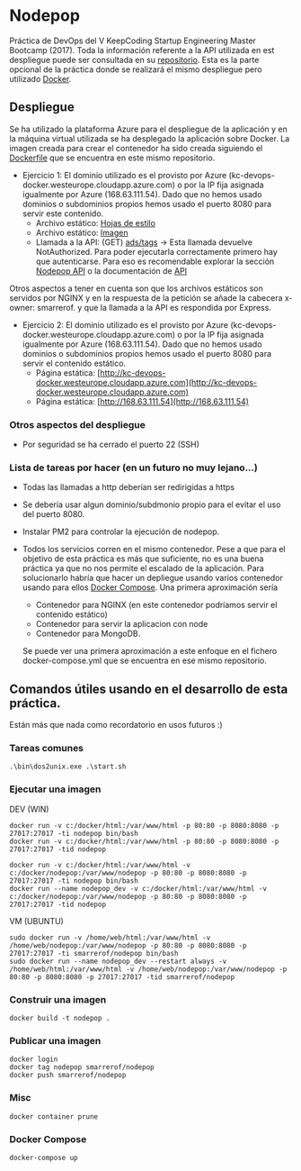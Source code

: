 # Nodepop
Práctica de DevOps del V KeepCoding Startup Engineering Master Bootcamp (2017).
Toda la información referente a la API utilizada en est despliegue puede ser consultada en su [repositorio](https://github.com/smarrerof/kc-nodejs).
Esta es la parte opcional de la práctica donde se realizará el mismo despliegue pero utilizado [Docker](https://www.docker.com/).

## Despliegue
Se ha utilizado la plataforma Azure para el despliegue de la aplicación y en la máquina virtual utilizada se ha desplegado la aplicación sobre Docker. La imagen creada para crear el contenedor ha sido creada siguiendo el [Dockerfile](https://github.com/smarrerof/kc-devops/blob/master/Dockerfile) que se encuentra en este mismo repositorio.

* Ejercicio 1: El dominio utilizado es el provisto por Azure (kc-devops-docker.westeurope.cloudapp.azure.com) o por la IP fija asignada igualmente por Azure (168.63.111.54). Dado que no hemos usado dominios o subdominios propios hemos usado el puerto 8080 para servir este contenido.
  * Archivo estático: [Hojas de estilo](http://kc-devops-docker.westeurope.cloudapp.azure.com:8080/stylesheets/style.css)
  * Archivo estático: [Imagen](http://168.63.111.54:8080/images/ads/bici.png)
  * Llamada a la API: (GET) [ads/tags](http://168.63.111.54:8080/apiv1/ads/tags) -> Esta llamada devuelve NotAuthorized. Para poder ejecutarla correctamente primero hay que autenticarse. Para eso es recomendable explorar la sección [Nodepop API](https://github.com/smarrerof/kc-nodejs) o la documentación de [API](http://kc-devops-docker.westeurope.cloudapp.azure.com:8080/docs)
  
Otros aspectos a tener en cuenta son que los archivos estáticos son servidos por NGINX y en la respuesta de la petición se añade la cabecera x-owner: smarrerof. y que la llamada a la API es respondida por Express.

* Ejercicio 2: El dominio utilizado es el provisto por Azure (kc-devops-docker.westeurope.cloudapp.azure.com) o por la IP fija asignada igualmente por Azure (168.63.111.54). Dado que no hemos usado dominios o subdominios propios hemos usado el puerto 8080 para servir el contenido estático.
  * Página estática: [http://kc-devops-docker.westeurope.cloudapp.azure.com](http://kc-devops-docker.westeurope.cloudapp.azure.com)
  * Página estática: [http://168.63.111.54](http://168.63.111.54)

### Otros aspectos del despliegue
* Por seguridad se ha cerrado el puerto 22 (SSH)

### Lista de tareas por hacer (en un futuro no muy lejano...)
* Todas las llamadas a http deberían ser redirigidas a https
* Se debería usar algun dominio/subdmonio propio para el evitar el uso del puerto 8080.
* Instalar PM2 para controlar la ejecución de nodepop.
* Todos los servicios corren en el mismo contenedor. Pese a que para el objetivo de esta práctica es más que suficiente, no es una buena práctica ya que no nos permite el escalado de la aplicación. Para solucionarlo habría que hacer un depliegue usando varios contenedor usando para ellos [Docker Compose](https://docs.docker.com/compose/). Una primera aproximación sería
  * Contenedor para NGINX (en este contenedor podríamos servir el contenido estático)
  * Contenedor para servir la aplicacion con node
  * Contenedor para MongoDB.
  
  Se puede ver una primera aproximación a este enfoque en el fichero docker-compose.yml que se encuentra en ese mismo repositorio.

## Comandos útiles usando en el desarrollo de esta práctica. 
Están más que nada como recordatorio en usos futuros :) 
### Tareas comunes
```
.\bin\dos2unix.exe .\start.sh
```

### Ejecutar una imagen
DEV (WIN)
```
docker run -v c:/docker/html:/var/www/html -p 80:80 -p 8080:8080 -p 27017:27017 -ti nodepop bin/bash
docker run -v c:/docker/html:/var/www/html -p 80:80 -p 8080:8080 -p 27017:27017 -tid nodepop

docker run -v c:/docker/html:/var/www/html -v c:/docker/nodepop:/var/www/nodepop -p 80:80 -p 8080:8080 -p 27017:27017 -ti nodepop bin/bash
docker run --name nodepop_dev -v c:/docker/html:/var/www/html -v c:/docker/nodepop:/var/www/nodepop -p 80:80 -p 8080:8080 -p 27017:27017 -tid nodepop
```

VM (UBUNTU)
```
sudo docker run -v /home/web/html:/var/www/html -v /home/web/nodepop:/var/www/nodepop -p 80:80 -p 8080:8080 -p 27017:27017 -ti smarrerof/nodepop bin/bash
sudo docker run --name nodepop_dev --restart always -v /home/web/html:/var/www/html -v /home/web/nodepop:/var/www/nodepop -p 80:80 -p 8080:8080 -p 27017:27017 -tid smarrerof/nodepop 
```

### Construir una imagen
```
docker build -t nodepop .
```

### Publicar una imagen
```
docker login
docker tag nodepop smarrerof/nodepop
docker push smarrerof/nodepop
```

### Misc
```
docker container prune
```

### Docker Compose
```
docker-compose up
```
